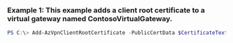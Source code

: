 ### Example 1: This example adds a client root certificate to a virtual gateway named ContosoVirtualGateway.
```powershell
PS C:\> Add-AzVpnClientRootCertificate -PublicCertData $CertificateText -ResourceGroupName ContosoResourceGroup -VirtualNetworkGatewayName ContosoVirtualGateway -VpnClientRootCertificateName ContosoClientRootCertificate
```

